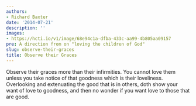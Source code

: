 ```yaml
---
authors:
- Richard Baxter
date: '2014-07-21'
description: ''
images:
- https://hcti.io/v1/image/68e94c1a-dfba-433c-aa99-4b805aa09157
pre: A direction from on "loving the children of God"
slug: observe-their-graces
title: Observe their Graces
---
```


Observe their graces more than their infirmities. You cannot love them unless you take notice of that goodness which is their loveliness. Overlooking and extenuating the good that is in others, doth show your want of love to goodness, and then no wonder if you want love to those that are good.